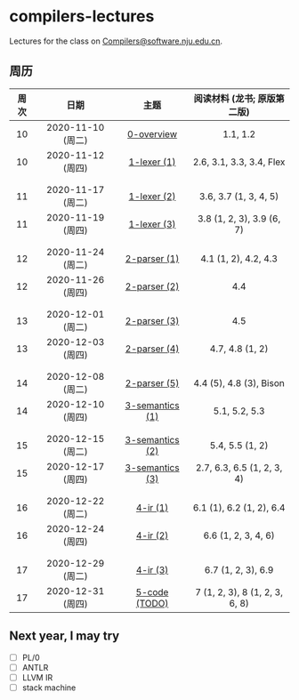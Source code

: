 # compilers-lectures

Lectures for the class on [Compilers@software.nju.edu.cn](https://github.com/orgs/courses-at-nju-by-hfwei/teams/compilers-course-at-nju-software/repositories).

## 周历

| 周次 | 日期 | 主题 | 阅读材料 (龙书; 原版第二版) |
| :---: | :---: | :---: | :---: |
| 10 | 2020-11-10 (周二) | [0-overview](/0-overview) | 1.1, 1.2 |
| 10 | 2020-11-12 (周四) | [1-lexer (1)](/1-lexer) | 2.6, 3.1, 3.3, 3.4, Flex |
| | | |
| | | |
| 11 | 2020-11-17 (周二) | [1-lexer (2)](/1-lexer) | 3.6, 3.7 (1, 3, 4, 5) |
| 11 | 2020-11-19 (周四) | [1-lexer (3)](/1-lexer) | 3.8 (1, 2, 3), 3.9 (6, 7) |
| | | |
| | | |
| 12 | 2020-11-24 (周二) | [2-parser (1)](/2-parser) | 4.1 (1, 2), 4.2, 4.3 |
| 12 | 2020-11-26 (周四) | [2-parser (2)](/2-parser) | 4.4 |
| | | |
| | | |
| 13 | 2020-12-01 (周二) | [2-parser (3)](/2-parser) | 4.5 |
| 13 | 2020-12-03 (周四) | [2-parser (4)](/2-parser) | 4.7, 4.8 (1, 2) |
| | | |
| | | |
| 14 | 2020-12-08 (周二) | [2-parser (5)](/2-parser) | 4.4 (5), 4.8 (3), Bison |
| 14 | 2020-12-10 (周四) | [3-semantics (1)](/3-semantics) | 5.1, 5.2, 5.3 |
| | | |
| | | |
| 15 | 2020-12-15 (周二) | [3-semantics (2)](/3-semantics) | 5.4, 5.5 (1, 2) |
| 15 | 2020-12-17 (周四) | [3-semantics (3)](/3-semantics) | 2.7, 6.3, 6.5 (1, 2, 3, 4) |
| | | |
| | | |
| 16 | 2020-12-22 (周二) | [4-ir (1)](/4-ir) | 6.1 (1), 6.2 (1, 2), 6.4 |
| 16 | 2020-12-24 (周四) | [4-ir (2)](/4-ir) | 6.6 (1, 2, 3, 4, 6) |
| | | |
| | | |
| 17 | 2020-12-29 (周二) | [4-ir (3)](/4-ir) | 6.7 (1, 2, 3), 6.9 |
| 17 | 2020-12-31 (周四) | [5-code (TODO)]() | 7 (1, 2, 3), 8 (1, 2, 3, 6, 8) |

## Next year, I may try
- [ ] PL/0
- [ ] ANTLR
- [ ] LLVM IR
- [ ] stack machine